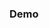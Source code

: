### Demo
<div class="container">
  <Ogma 
    :ogma="ogmaRef" 
    :graph="graph"
    :width="910"
    @addNodes="onAddNodes"
  >
    <NodeGrouping 
      :options="groupingOptions" @enabled="onEnabled" @disabled="onDisabled"
    />
    <StyleRule :options="styles"/>
    <NodeRule :options="groupStyle"/>
  </Ogma>
  <div class="ui">
   <n-form
   label-placement="top"
   >
    <n-form-item path="enabled" label="Grouping">
      <n-switch 
        v-model:value="groupingOptions.enabled"
        :on-update:value="(value) => {
          groupingOptions = {
            ...groupingOptions,
            enabled: value
          }
        }"
      />
    </n-form-item>
    <n-form-item path="radius" label="Node Radius">
      <n-slider 
      v-model:value="styles.nodeAttributes.radius" 
      :step="1" 
      :min="5" 
      :max="10"/>
    </n-form-item>
   </n-form>
  </div>
</div>


<script setup>
import { h, ref } from 'vue'
import OgmaJS from '@linkurious/ogma'
const ogma = new OgmaJS();
const ogmaRef = ref(ogma)
const graph = ref({
  nodes: [{id: 0}, {id: 1}, {id: 2}, {id: 3}, {id: 4}],
  edges: [
    {source: 0, target: 1},
    {source: 1, target: 2},
    {source: 2, target: 3},
    {source: 2, target: 4},
    {source: 0, target: 3},
    ]
})
const width = ref("");
const height = ref("");
const groupingOptions = ref({
    selector: node => node.getId() < 2,
    nodeGenerator: ({nodes, groupId})=>  ({
      id: 'First nodes'
    }),
    padding: 10,
    showContents:true,
    enabled: true,
    duration: 1000
});

const onAddNodes = ref(() => console.log("onAddNodes"))
const onEnabled = ref(({grouping}) => {
  ogma.layouts.force();
});
const onDisabled = ref(({grouping}) => {
  ogma.layouts.force()
});
const styles = ref({
  nodeSelector: (node) => !node.isVirtual(),
  nodeAttributes: {
    text: {
      content: node => node.getId(),
      minVisibleSize: 0,
    },
    radius: 10,
    color: 'rgba(74, 160, 100, 1)'
  }
})
const groupStyle = ref({
  selector: (node) => node.isVirtual(),
  rule: {
    text: {
      content: node => node.getId(),
      minVisibleSize: 0,
    },
    color: '#6ac285'
  }
})

</script>

<style>
.page>.theme-default-content{
  margin-left: 0;
}
.container{
  display: flex;
  flex-direction: row;
  /* border: 1px solid black; */
  width: fit-content;
}
.ui{
  min-width: 150px;
  display: flex;
  flex-direction: row;
  align-items: center;
}
</style>
